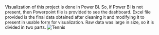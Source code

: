 Visualization of this project is done in Power BI. So, if Power BI is not present, then Powerpoint file is provided to see the dashboard.
Excel file provided is the final data obtained after cleaning it and modifying it to present in usable form for visualization.
Raw data was large in size, so it is divided in two parts.
![Tennis](https://user-images.githubusercontent.com/113800493/191606753-85ba3a89-6f50-4cc1-97f9-5bc47fd9e461.png)
